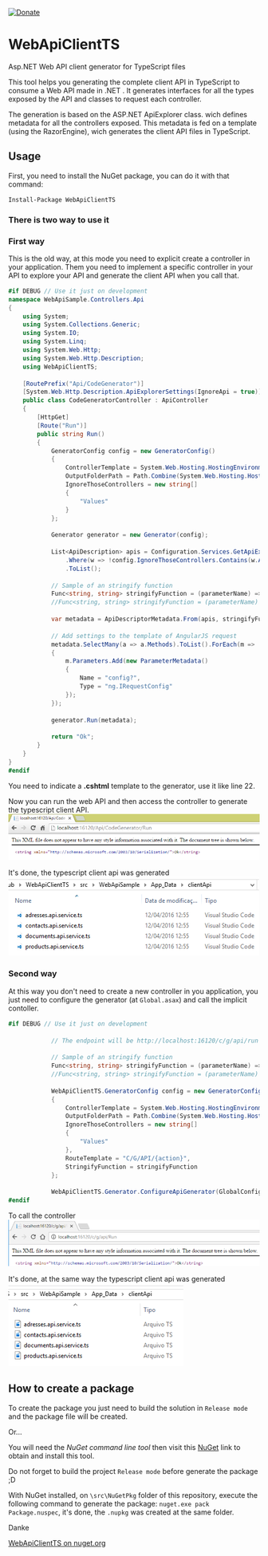 [![Donate](https://img.shields.io/badge/Donate-PayPal-green.svg)](https://www.paypal.com/cgi-bin/webscr?cmd=_s-xclick&hosted_button_id=RW6F5XUSMW5NJ)

# WebApiClientTS
Asp.NET Web API client generator for TypeScript files  
  
This tool helps you generating the complete client API in TypeScript to consume a Web API made in .NET . It generates interfaces for all the types exposed by the API and classes to request each controller.
 
The generation is based on the ASP.NET ApiExplorer class. wich defines metadata for all the controllers exposed. This metadata is fed on a template (using the RazorEngine), wich generates the client API files in TypeScript.
  
## Usage  
  
First, you need to install the NuGet package, you can do it with that command:  
```
Install-Package WebApiClientTS
```
  
### There is two way to use it  

### First way

This is the old way, at this mode you need to explicit create a controller in your application.
Them you need to implement a specific controller in your API to explore your API and generate the client API when you call that.  
```csharp
#if DEBUG // Use it just on development
namespace WebApiSample.Controllers.Api
{
    using System;
    using System.Collections.Generic;
    using System.IO;
    using System.Linq;
    using System.Web.Http;
    using System.Web.Http.Description;
    using WebApiClientTS;

    [RoutePrefix("Api/CodeGenerator")]
    [System.Web.Http.Description.ApiExplorerSettings(IgnoreApi = true)] // Invisible in ApiExplorer, we don't want to generate this :D
    public class CodeGeneratorController : ApiController
    {
        [HttpGet]
        [Route("Run")]
        public string Run()
        {
            GeneratorConfig config = new GeneratorConfig()
            {
                ControllerTemplate = System.Web.Hosting.HostingEnvironment.MapPath("~/App_Data/TsTemplates/template.cshtml"),
                OutputFolderPath = Path.Combine(System.Web.Hosting.HostingEnvironment.MapPath("~"), "App_Data", "clientApi"),
                IgnoreThoseControllers = new string[]
                {
                    "Values"
                }
            };

            Generator generator = new Generator(config);

            List<ApiDescription> apis = Configuration.Services.GetApiExplorer().ApiDescriptions.OrderBy(o => o.RelativePath)
                .Where(w => !config.IgnoreThoseControllers.Contains(w.ActionDescriptor.ControllerDescriptor.ControllerName))
                .ToList();

            // Sample of an stringify function
            Func<string, string> stringifyFunction = (parameterName) => $"JSON.stringify({parameterName})";
            //Func<string, string> stringifyFunction = (parameterName) => $"\"'\"+{parameterName}+\"'\"";

            var metadata = ApiDescriptorMetadata.From(apis, stringifyFunction).Where(ctrl => !config.IgnoreThoseControllers.Contains(ctrl.Name));

            // Add settings to the template of AngularJS request
            metadata.SelectMany(a => a.Methods).ToList().ForEach(m =>
            {
                m.Parameters.Add(new ParameterMetadata()
                {
                    Name = "config?",
                    Type = "ng.IRequestConfig"
                });
            });

            generator.Run(metadata);

            return "Ok";
        }
    }
}
#endif
```    
  
You need to indicate a **.cshtml** template to the generator, use it like line 22.  
  
Now you can run the web API and then access the controller to generate the typescript client API.  
![](./assets/RunCodeGenerator.png)
  
It's done, the typescript client api was generated  
![](./assets/TSClientApi.png)  

### Second way  
At this way you don't need to create a new controller in you application, you just need to configure the generator (at `Global.asax`) and call the implicit contoller.  

```csharp
#if DEBUG // Use it just on development

            // The endpoint will be http://localhost:16120/c/g/api/run

            // Sample of an stringify function
            Func<string, string> stringifyFunction = (parameterName) => $"JSON.stringify({parameterName})";
            //Func<string, string> stringifyFunction = (parameterName) => $"\"'\"+{parameterName}+\"'\"";

            WebApiClientTS.GeneratorConfig config = new GeneratorConfig()
            {
                ControllerTemplate = System.Web.Hosting.HostingEnvironment.MapPath("~/App_Data/TsTemplates/template.cshtml"),
                OutputFolderPath = Path.Combine(System.Web.Hosting.HostingEnvironment.MapPath("~"), "App_Data", "clientApi"),
                IgnoreThoseControllers = new string[]
                {
                    "Values"
                },
                RouteTemplate = "C/G/API/{action}",
                StringifyFunction = stringifyFunction
            };
            
            WebApiClientTS.Generator.ConfigureApiGenerator(GlobalConfiguration.Configuration.Routes, config);
#endif
```
To call the controller  
![](./assets/ImplicitController.png)  

It's done, at the same way the typescript client api was generated  
![](./assets/TSClientApiNewWay.png)  

## How to create a package  

To create the package you just need to build the solution in `Release mode` and the package file will be created.

Or... 
  
You will need the *NuGet command line tool* then visit this [NuGet](https://docs.nuget.org/consume/command-line-reference) link to obtain and install this tool.  
  
Do not forget to build the project `Release mode` before generate the package ;D  
  
With NuGet installed, on `\src\NuGetPkg` folder of this repository, execute the following command to generate the package: `nuget.exe pack Package.nuspec`, it's done, the `.nupkg` was created at the same folder.  

Danke  

[WebApiClientTS on nuget.org](https://www.nuget.org/packages/WebApiClientTS/)

